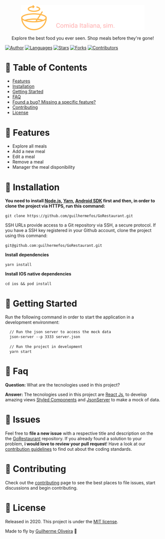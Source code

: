 </br>

<p align="center">
  <a>
    <img alt="GoRestaurant" title="GoRestaurant" src=".github/logo.svg" width="400">
  </a>
</p>

<p align="center">
  Explore the best food you ever seen. Shop meals before they're gone!
</p>

[![Author](https://img.shields.io/badge/author-GuilhermeOliveira-2ea44f?style=flat-square)](https://github.com/guilhermefos)
[![Languages](https://img.shields.io/github/languages/count/guilhermefos/GoRestaurant?color=%232ea44f&style=flat-square)](#)
[![Stars](https://img.shields.io/github/stars/guilhermefos/GoRestaurant?color=2ea44f&style=flat-square)](https://github.com/guilhermefos/GoRestaurant/stargazers)
[![Forks](https://img.shields.io/github/forks/guilhermefos/GoRestaurant?color=%232ea44f&style=flat-square)](https://github.com/guilhermefos/GoRestaurant/network/members)
[![Contributors](https://img.shields.io/github/contributors/guilhermefos/GoRestaurant?color=2ea44f&style=flat-square)](https://github.com/guilhermefos/GoRestaurant/graphs/contributors)

# :pushpin: Table of Contents

- [Features](#rocket-features)
- [Installation](#construction_worker-installation)
- [Getting Started](#runner-getting-started)
- [FAQ](#postbox-faq)
- [Found a bug? Missing a specific feature?](#bug-issues)
- [Contributing](#tada-contributing)
- [License](#closed_book-license)

# :rocket: Features

- Explore all meals
- Add a new meal
- Edit a meal
- Remove a meal
- Manager the meal disponibility

# :construction_worker: Installation

**You need to install [Node.js](https://nodejs.org/en/download/), [Yarn](https://yarnpkg.com/), [Android SDK](https://medium.com/surabayadev/setting-up-react-native-android-without-android-studio-35a496e1dfa3) first and then, in order to clone the project via HTTPS, run this command:**

`git clone https://github.com/guilhermefos/GoRestaurant.git`

SSH URLs provide access to a Git repository via SSH, a secure protocol. If you have a SSH key registered in your Github account, clone the project using this command:

`git@github.com:guilhermefos/GoRestaurant.git`

**Install dependencies**

`yarn install`

**Install IOS native dependencies**

`cd ios && pod install`

# :runner: Getting Started

Run the following command in order to start the application in a development environment:

```
  // Run the json server to access the mock data
  json-server --p 3333 server.json

  // Run the project in development
  yarn start
```

# :postbox: Faq

**Question:** What are the tecnologies used in this project?

**Answer:** The tecnologies used in this project are [React Js](https://reactjs.org/), to develop amazing views [Styled Components](https://styled-components.com/) and
[JsonServer](https://github.com/typicode/json-server) to make a mock of data.

# :bug: Issues

Feel free to **file a new issue** with a respective title and description on the the [GoRestaurant](https://github.com/guilhermefos/GoRestaurant/issues) repository. If you already found a solution to your problem, **i would love to review your pull request**! Have a look at our [contribution guidelines](https://github.com/guilhermefos/GoRestaurant/blob/master/CONTRIBUTING.md) to find out about the coding standards.

# :tada: Contributing

Check out the [contributing](https://github.com/guilhermefos/GoRestaurant/blob/master/CONTRIBUTING.md) page to see the best places to file issues, start discussions and begin contributing.

# :closed_book: License

Released in 2020.
This project is under the [MIT license](https://github.com/guilhermefos/GoRestaurant/blob/master/LICENSE).

Made to fly by [Guilherme Oliveira](https://github.com/guilhermefos) 🚀
